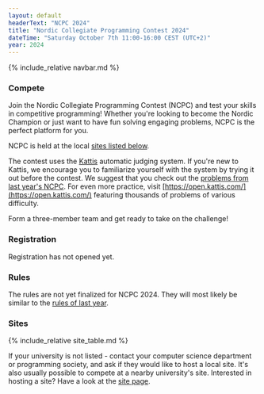 ```yaml
---
layout: default
headerText: "NCPC 2024"
title: "Nordic Collegiate Programming Contest 2024"
dateTime: "Saturday October 7th 11:00-16:00 CEST (UTC+2)"
year: 2024
---
```


{% include_relative navbar.md %}

<div class="bar">
  <h3>Compete</h3>
</div>

Join the Nordic Collegiate Programming Contest (NCPC) and test your skills in competitive programming! Whether you're looking to become the Nordic Champion or just want to have fun solving engaging problems, NCPC is the perfect platform for you.

NCPC is held at the local [sites listed below](#sites).

The contest uses the [Kattis](https://kattis.com) automatic judging system. If you're new to Kattis, we encourage you to familiarize yourself with the system by trying it out before the contest. We suggest that you check out the [problems from last year's NCPC](https://ncpc22.kattis.com/problems). For even more practice, visit [https://open.kattis.com/](https://open.kattis.com/) featuring thousands of problems of various difficulty.

Form a three-member team and get ready to take on the challenge!

<div class="bar">
  <a name="registration"></a>
  <h3>Registration</h3>
</div>
Registration has not opened yet.

<div class="bar">
  <a name="rules"></a>
  <h3>Rules</h3>
</div>

The rules are not yet finalized for NCPC 2024. They will most likely be similar to the [rules of last year](/ncpc2023/compete#rules).

<!--
-->

<div class="bar">
  <a name="sites"></a>
  <h3>Sites</h3>
</div>

{% include_relative site_table.md %}

If your university is not listed - contact your computer science department or programming society, and ask if they would like to host a local site. It's also usually possible to compete at a nearby university's site. Interested in hosting a site? Have a look at the [site page](/ncpc2024/sites).
